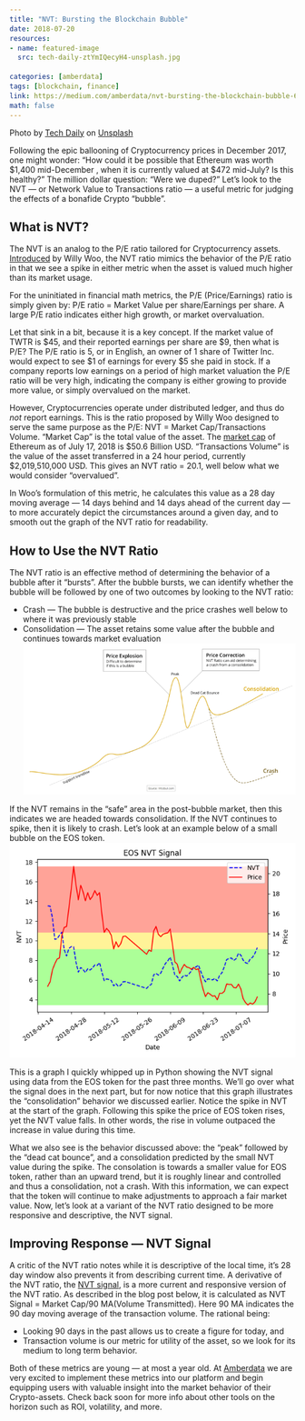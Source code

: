 ```yaml
---
title: "NVT: Bursting the Blockchain Bubble"
date: 2018-07-20
resources:
- name: featured-image
  src: tech-daily-ztYmIQecyH4-unsplash.jpg

categories: [amberdata]
tags: [blockchain, finance]
link: https://medium.com/amberdata/nvt-bursting-the-blockchain-bubble-6974e8609244
math: false
---
```

Photo by <a href="https://unsplash.com/@techdailyca?utm_source=unsplash&utm_medium=referral&utm_content=creditCopyText">Tech Daily</a> on <a href="https://unsplash.com/s/photos/ethereum?utm_source=unsplash&utm_medium=referral&utm_content=creditCopyText">Unsplash</a>
  
Following the epic ballooning of Cryptocurrency prices in December 2017, one might wonder: “How could it be possible that Ethereum was worth \$1,400 mid-December , when it is currently valued at \$472 mid-July? Is this healthy?” The million dollar question: “Were we duped?” Let’s look to the NVT — or Network Value to Transactions ratio — a useful metric for judging the effects of a bonafide Crypto “bubble”.

## What is NVT?
The NVT is an analog to the P/E ratio tailored for Cryptocurrency assets. [Introduced](https://woobull.com/introducing-nvt-ratio-bitcoins-pe-ratio-use-it-to-detect-bubbles/) by Willy Woo, the NVT ratio mimics the behavior of the P/E ratio in that we see a spike in either metric when the asset is valued much higher than its market usage.

For the uninitiated in financial math metrics, the P/E (Price/Earnings) ratio is simply given by: P/E ratio = Market Value per share/Earnings per share. A large P/E ratio indicates either high growth, or market overvaluation.

Let that sink in a bit, because it is a key concept. If the market value of TWTR is $45, and their reported earnings per share are $9, then what is P/E? The P/E ratio is 5, or in English, an owner of 1 share of Twitter Inc. would expect to see $1 of earnings for every $5 she paid in stock. If a company reports low earnings on a period of high market valuation the P/E ratio will be very high, indicating the company is either growing to provide more value, or simply overvalued on the market.

However, Cryptocurrencies operate under distributed ledger, and thus do _not_ report earnings. This is the ratio proposed by Willy Woo designed to serve the same purpose as the P/E: NVT = Market Cap/Transactions Volume. “Market Cap” is the total value of the asset. The [market cap](https://coinmarketcap.com/currencies/ethereum/) of Ethereum as of July 17, 2018 is $50.6 Billion USD. “Transactions Volume” is the value of the asset transferred in a 24 hour period, currently $2,019,510,000 USD. This gives an NVT ratio = 20.1, well below what we would consider “overvalued”.

In Woo’s formulation of this metric, he calculates this value as a 28 day moving average — 14 days behind and 14 days ahead of the current day — to more accurately depict the circumstances around a given day, and to smooth out the graph of the NVT ratio for readability.

## How to Use the NVT Ratio
The NVT ratio is an effective method of determining the behavior of a bubble after it “bursts”. After the bubble bursts, we can identify whether the bubble will be followed by one of two outcomes by looking to the NVT ratio:
* Crash — The bubble is destructive and the price crashes well below to where it was previously stable
* Consolidation — The asset retains some value after the bubble and continues towards market evaluation
![](bubble_outcomes.png "An illustration of the two outcomes of a bubble")

If the NVT remains in the “safe” area in the post-bubble market, then this indicates we are headed towards consolidation. If the NVT continues to spike, then it is likely to crash. Let’s look at an example below of a small bubble on the EOS token.
![](eos_nvt.png)

This is a graph I quickly whipped up in Python showing the NVT signal using data from the EOS token for the past three months. We’ll go over what the signal does in the next part, but for now notice that this graph illustrates the “consolidation” behavior we discussed earlier. Notice the spike in NVT at the start of the graph. Following this spike the price of EOS token rises, yet the NVT value falls. In other words, the rise in volume outpaced the increase in value during this time. 

What we also see is the behavior discussed above: the “peak” followed by the “dead cat bounce”, and a consolidation predicted by the small NVT value during the spike. The consolation is towards a smaller value for EOS token, rather than an upward trend, but it is roughly linear and controlled and thus a consolidation, not a crash. With this information, we can expect that the token will continue to make adjustments to approach a fair market value. Now, let’s look at a variant of the NVT ratio designed to be more responsive and descriptive, the NVT signal.

## Improving Response — NVT Signal
A critic of the NVT ratio notes while it is descriptive of the local time, it’s 28 day window also prevents it from describing current time. A derivative of the NVT ratio, the [NVT signal](https://medium.com/cryptolab/https-medium-com-kalichkin-rethinking-nvt-ratio-2cf810df0ab0), is a more current and responsive version of the NVT ratio. As described in the blog post below, it is calculated as NVT Signal = Market Cap/90 MA(Volume Transmitted). Here 90 MA indicates the 90 day moving average of the transaction volume. The rational being:
* Looking 90 days in the past allows us to create a figure for today, and
* Transaction volume is our metric for utility of the asset, so we look for its medium to long term behavior.

Both of these metrics are young — at most a year old. At [Amberdata](https://amberdata.io/) we are very excited to implement these metrics into our platform and begin equipping users with valuable insight into the market behavior of their Crypto-assets. Check back soon for more info about other tools on the horizon such as ROI, volatility, and more.